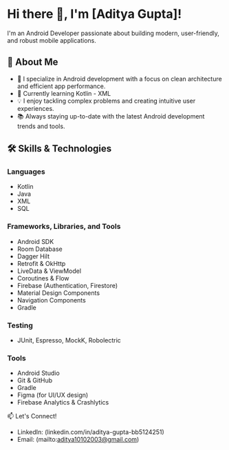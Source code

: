 # Hi there 👋, I'm [Aditya Gupta]!

I'm an Android Developer passionate about building modern, user-friendly, and robust mobile applications.

## 🚀 About Me

- 📱 I specialize in Android development with a focus on clean architecture and efficient app performance.
- 🌱 Currently learning Kotlin - XML
- 💡 I enjoy tackling complex problems and creating intuitive user experiences.
- 📚 Always staying up-to-date with the latest Android development trends and tools.

## 🛠 Skills & Technologies

### Languages
- Kotlin
- Java
- XML
- SQL

### Frameworks, Libraries, and Tools
- Android SDK
- Room Database
- Dagger Hilt
- Retrofit & OkHttp
- LiveData & ViewModel
- Coroutines & Flow
- Firebase (Authentication, Firestore)
- Material Design Components
- Navigation Components
- Gradle

### Testing
- JUnit, Espresso, MockK, Robolectric

### Tools
- Android Studio
- Git & GitHub
- Gradle
- Figma (for UI/UX design)
- Firebase Analytics & Crashlytics

 📫 Let's Connect!

- LinkedIn: (linkedin.com/in/aditya-gupta-bb5124251)
- Email: (mailto:aditya10102003@gmail.com)
